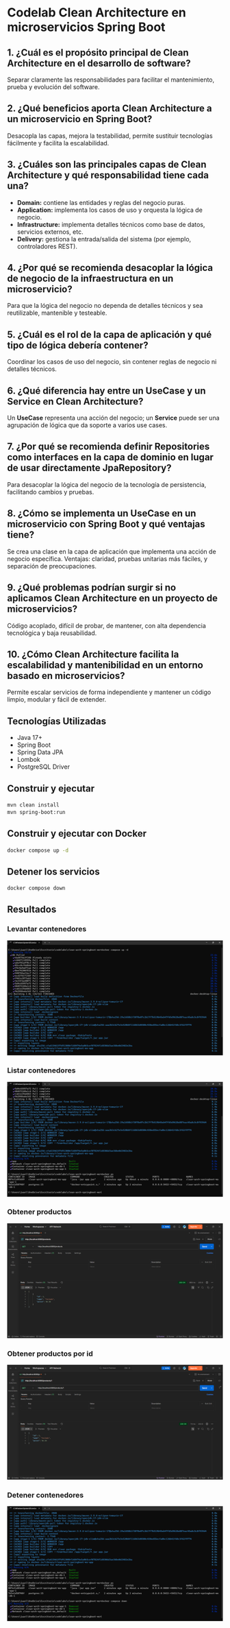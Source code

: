 # Codelab Clean Architecture en microservicios Spring Boot

## 1. ¿Cuál es el propósito principal de Clean Architecture en el desarrollo de software?
Separar claramente las responsabilidades para facilitar el mantenimiento, prueba y evolución del software.

## 2. ¿Qué beneficios aporta Clean Architecture a un microservicio en Spring Boot?
Desacopla las capas, mejora la testabilidad, permite sustituir tecnologías fácilmente y facilita la escalabilidad.

## 3. ¿Cuáles son las principales capas de Clean Architecture y qué responsabilidad tiene cada una?
- **Domain:** contiene las entidades y reglas del negocio puras.
- **Application:** implementa los casos de uso y orquesta la lógica de negocio.
- **Infrastructure:** implementa detalles técnicos como base de datos, servicios externos, etc.
- **Delivery:** gestiona la entrada/salida del sistema (por ejemplo, controladores REST).

## 4. ¿Por qué se recomienda desacoplar la lógica de negocio de la infraestructura en un microservicio?
Para que la lógica del negocio no dependa de detalles técnicos y sea reutilizable, mantenible y testeable.

## 5. ¿Cuál es el rol de la capa de aplicación y qué tipo de lógica debería contener?
Coordinar los casos de uso del negocio, sin contener reglas de negocio ni detalles técnicos.

## 6. ¿Qué diferencia hay entre un UseCase y un Service en Clean Architecture?
Un **UseCase** representa una acción del negocio; un **Service** puede ser una agrupación de lógica que da soporte a varios use cases.

## 7. ¿Por qué se recomienda definir Repositories como interfaces en la capa de dominio en lugar de usar directamente JpaRepository?
Para desacoplar la lógica del negocio de la tecnología de persistencia, facilitando cambios y pruebas.

## 8. ¿Cómo se implementa un UseCase en un microservicio con Spring Boot y qué ventajas tiene?
Se crea una clase en la capa de aplicación que implementa una acción de negocio específica. Ventajas: claridad, pruebas unitarias más fáciles, y separación de preocupaciones.

## 9. ¿Qué problemas podrían surgir si no aplicamos Clean Architecture en un proyecto de microservicios?
Código acoplado, difícil de probar, de mantener, con alta dependencia tecnológica y baja reusabilidad.

## 10. ¿Cómo Clean Architecture facilita la escalabilidad y mantenibilidad en un entorno basado en microservicios?
Permite escalar servicios de forma independiente y mantener un código limpio, modular y fácil de extender.

## Tecnologías Utilizadas
- Java 17+
- Spring Boot
- Spring Data JPA
- Lombok
- PostgreSQL Driver

## Construir y ejecutar
```sh
mvn clean install
mvn spring-boot:run
```

## Construir y ejecutar con Docker
```sh
docker compose up -d
```

## Detener los servicios
```sh
docker compose down
```

## Resultados

### Levantar contenedores
![Levantar Contenedores](/clean-arch-springboot-ms/images/levantar-contenedores.png)

### Listar contenedores
![Listar Contenedores](/clean-arch-springboot-ms/images/listar-contenedores.png)

### Obtener productos
![Obtener Productos](/clean-arch-springboot-ms/images/obtener-productos.png)

### Obtener productos por id
![Obtener Productos ID](/clean-arch-springboot-ms/images/obtener-producto-id.png)

### Detener contenedores
![Detener Contenedores](/clean-arch-springboot-ms/images/detener-contenedores.png)